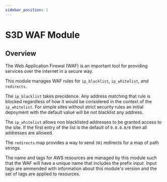 ```yaml
---
sidebar_position: 1
---
```


# S3D WAF Module
## Overview
The Web Application Firewal (WAF) is an important tool for providing services
over the internet in a secure way.

This module manages WAF rules for `ip_blacklist`, `ip_whitelist`, and
`redirects`.

The `ip_blacklist` takes precidence. Any address matching that rule is blocked
regardless of how it would be considered in the context of the `ip_whitelist`.
For simple sites without strict security rules an initial depoyment with the
default value will be not blacklist any address.

The `ip_whitelist` allows non blacklisted addresses to be granted access to the
site. If the first entry of the list is the default of `0.0.0.0/0` then all
addresses are allowed.

The `redirects` map provides a way to send `301` redirects for a map of path
strings.

The name and tags for AWS resources are managed by this module such that the
WAF will have a unique name that includes the prefix input. Input tags are
ammended with information about this module's version and the set of tags are
applied to resources.

[chge]: ./CHANGES.md
[code]: ./CODE-OF-CONDUCT.md
[cont]: ./CONTRIBUTING.md
[lice]: ./LICENSE.md
